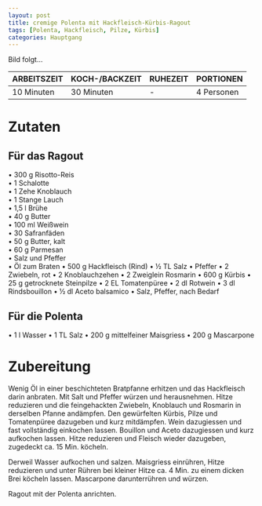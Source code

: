 ```yaml
---
layout: post
title: cremige Polenta mit Hackfleisch-Kürbis-Ragout
tags: [Polenta, Hackfleisch, Pilze, Kürbis]
categories: Hauptgang
---
```



Bild folgt...

| ARBEITSZEIT | KOCH-/BACKZEIT | RUHEZEIT | PORTIONEN |
|--------------|--------------|--------------|--------------|
| 10 Minuten | 30 Minuten | - | 4 Personen |


# Zutaten
## Für das Ragout
• 300 g Risotto-Reis    
• 1 Schalotte   
• 1 Zehe Knoblauch  
• 1 Stange Lauch    
• 1,5 l Brühe  
• 40 g Butter  
• 100 ml Weißwein  
• 30 Safranfäden  
• 50 g Butter, kalt  
• 60 g Parmesan  
• Salz und Pfeffer    
• Öl zum Braten
• 500 g Hackfleisch (Rind)
• ½ TL Salz
• Pfeffer
• 2 Zwiebeln, rot
• 2 Knoblauchzehen
• 2 Zweiglein Rosmarin
• 600 g Kürbis
• 25 g getrocknete Steinpilze
• 2 EL Tomatenpüree
• 2 dl Rotwein
• 3 dl Rindsbouillon
• ½ dl Aceto balsamico
• Salz, Pfeffer, nach Bedarf


## Für die Polenta 
• 1 l Wasser
• 1 TL Salz
• 200 g mittelfeiner Maisgriess
• 200 g Mascarpone  

 
# Zubereitung
Wenig Öl in einer beschichteten Bratpfanne erhitzen und das Hackfleisch darin anbraten. Mit Salt und Pfeffer würzen und herausnehmen. 
Hitze reduzieren und die feingehackten Zwiebeln, Knoblauch und Rosmarin in derselben Pfanne andämpfen. 
Den gewürfelten Kürbis, Pilze und Tomatenpüree dazugeben und kurz mitdämpfen. 
Wein dazugiessen und fast vollständig einkochen lassen. Bouillon und Aceto dazugiessen und kurz aufkochen lassen. 
Hitze reduzieren und Fleisch wieder dazugeben, zugedeckt ca. 15 Min. köcheln.

Derweil Wasser aufkochen und salzen. Maisgriess einrühren, Hitze reduzieren und unter Rühren bei kleiner Hitze ca. 4 Min. zu einem dicken Brei köcheln lassen. 
Mascarpone darunterrühren und würzen. 

Ragout mit der Polenta anrichten.
